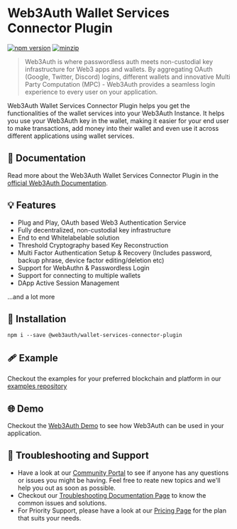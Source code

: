 # Web3Auth Wallet Services Connector Plugin

[![npm version](https://img.shields.io/npm/v/@web3auth/wallet-services-connector-plugin?label=%22%22)](https://www.npmjs.com/package/@web3auth/wallet-services-connector-plugin/v/latest)
[![minzip](https://img.shields.io/bundlephobia/minzip/@web3auth/wallet-services-connector-plugin?label=%22%22)](https://bundlephobia.com/result?p=@web3auth/wallet-services-connector-plugin@latest)

> Web3Auth is where passwordless auth meets non-custodial key infrastructure for Web3 apps and wallets. By aggregating OAuth (Google, Twitter, Discord) logins, different wallets and innovative Multi Party Computation (MPC) - Web3Auth provides a seamless login experience to every user on your application.

Web3Auth Wallet Services Connector Plugin helps you get the functionalities of the wallet services into your Web3Auth Instance. It helps you use your Web3Auth key in the wallet, making it easier for your end user to make transactions, add money into their wallet and even use it across different applications using wallet services.

## 📖 Documentation

Read more about the Web3Auth Wallet Services Connector Plugin in the [official Web3Auth Documentation](https://web3auth.io/docs/sdk/web/plugins/wallet-services).

## 💡 Features
- Plug and Play, OAuth based Web3 Authentication Service
- Fully decentralized, non-custodial key infrastructure
- End to end Whitelabelable solution
- Threshold Cryptography based Key Reconstruction
- Multi Factor Authentication Setup & Recovery (Includes password, backup phrase, device factor editing/deletion etc)
- Support for WebAuthn & Passwordless Login
- Support for connecting to multiple wallets
- DApp Active Session Management

...and a lot more

## 🔗 Installation

```shell
npm i --save @web3auth/wallet-services-connector-plugin
```

## 🩹 Example

Checkout the examples for your preferred blockchain and platform in our [examples repository](https://github.com/Web3Auth/examples/)

## 🌐 Demo

Checkout the [Web3Auth Demo](https://demo-app.web3auth.io/) to see how Web3Auth can be used in your application.

## 💬 Troubleshooting and Support

- Have a look at our [Community Portal](https://community.web3auth.io/) to see if anyone has any questions or issues you might be having. Feel free to reate new topics and we'll help you out as soon as possible.
- Checkout our [Troubleshooting Documentation Page](https://web3auth.io/docs/troubleshooting) to know the common issues and solutions.
- For Priority Support, please have a look at our [Pricing Page](https://web3auth.io/pricing.html) for the plan that suits your needs.

